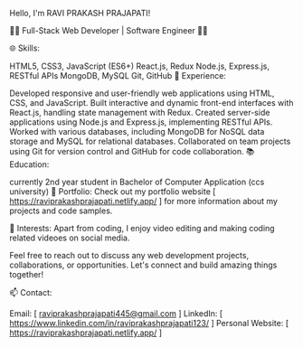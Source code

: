 Hello, I'm RAVI PRAKASH PRAJAPATI!

👩‍💻 Full-Stack Web Developer | Software Engineer 👨‍💻

🌐 Skills:

HTML5, CSS3, JavaScript (ES6+)
React.js, Redux
Node.js, Express.js, RESTful APIs
MongoDB, MySQL
Git, GitHub
🔭 Experience:

Developed responsive and user-friendly web applications using HTML, CSS, and JavaScript.
Built interactive and dynamic front-end interfaces with React.js, handling state management with Redux.
Created server-side applications using Node.js and Express.js, implementing RESTful APIs.
Worked with various databases, including MongoDB for NoSQL data storage and MySQL for relational databases.
Collaborated on team projects using Git for version control and GitHub for code collaboration.
📚 Education:

currently 2nd year student in Bachelor of Computer Application (ccs university)
💼 Portfolio: Check out my portfolio website [ https://raviprakashprajapati.netlify.app/ ] for more information about my projects and code samples.

🎯 Interests: Apart from coding, I enjoy video editing and making coding related videoes on social media.

Feel free to reach out to discuss any web development projects, collaborations, or opportunities. Let's connect and build amazing things together!

📫 Contact:

Email: [ raviprakashprajapati445@gmail.com ]
LinkedIn: [ https://www.linkedin.com/in/raviprakashprajapati123/ ]
Personal Website: [ https://raviprakashprajapati.netlify.app/ ]

